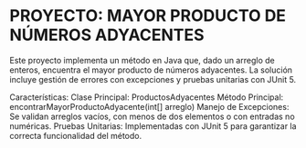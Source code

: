 # PROYECTO: MAYOR PRODUCTO DE NÚMEROS ADYACENTES

Este proyecto implementa un método en Java que, dado un arreglo de enteros, encuentra el mayor producto de números adyacentes. La solución incluye gestión de errores con excepciones y pruebas unitarias con JUnit 5.

Características:
Clase Principal: ProductosAdyacentes
Método Principal: encontrarMayorProductoAdyacente(int[] arreglo)
Manejo de Excepciones: Se validan arreglos vacíos, con menos de dos elementos o con entradas no numéricas.
Pruebas Unitarias: Implementadas con JUnit 5 para garantizar la correcta funcionalidad del método.
